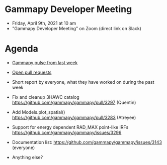 # Gammapy Developer Meeting

* Friday, April 9th, 2021 at 10 am
* "Gammapy Developer Meeting" on Zoom (direct link on Slack)
# Agenda

* [Gammapy pulse from last week](https://github.com/gammapy/gammapy/pulse)
* [Open pull requests](https://github.com/gammapy/gammapy/pulls)
* Short report by everyone, what they have worked on during the past week 


* Fix and cleanup 3HAWC catalog https://github.com/gammapy/gammapy/pull/3297 (Quentin)
* Add Models.plot_spatial() https://github.com/gammapy/gammapy/pull/3283 (Atreyee)

* Support for energy dependent RAD_MAX point-like IRFs https://github.com/gammapy/gammapy/issues/3296

* Documentation list: https://github.com/gammapy/gammapy/issues/3143 (everyone)
* Anything else?
